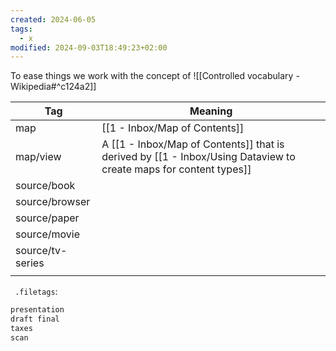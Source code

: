 ```yaml
---
created: 2024-06-05
tags:
  - x
modified: 2024-09-03T18:49:23+02:00
---
```

To ease things we work with the concept of ![[Controlled vocabulary - Wikipedia#^c124a2]]

| Tag              | Meaning                                               |
| ---------------- | ----------------------------------------------------- |
| map              | [[1 - Inbox/Map of Contents]]                                   |
| map/view         | A [[1 - Inbox/Map of Contents]] that is derived by [[1 - Inbox/Using Dataview to create maps for content types]] |
| source/book      |                                                       |
| source/browser   |                                                       |
| source/paper     |                                                       |
| source/movie     |                                                       |
| source/tv-series |                                                       |
|                  |                                                       |

 
 `
 .filetags`:
```txt
presentation
draft final
taxes
scan
```